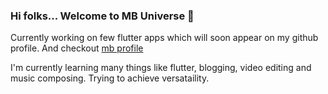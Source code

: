 ### Hi folks... Welcome to MB Universe 👋

Currently working on few flutter apps which will soon appear on my github profile. And checkout
[mb profile](https://moulibheemaneti.github.io)

I'm currently learning many things like flutter, blogging, video editing and music composing. Trying to achieve versataility.

<!--
**moulibheemaneti/moulibheemaneti** is a ✨ _special_ ✨ repository because its `README.md` (this file) appears on your GitHub profile.

Here are some ideas to get you started:

- 🔭 I’m currently working on ...
- 🌱 I’m currently learning ...
- 👯 I’m looking to collaborate on ...
- 🤔 I’m looking for help with ...
- 💬 Ask me about ...
- 📫 How to reach me: ...
- 😄 Pronouns: ...
- ⚡ Fun fact: ...
-->
